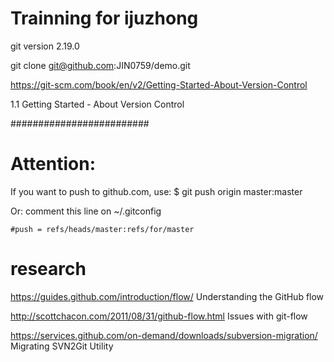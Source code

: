 # Trainning for ijuzhong

git version 2.19.0

git clone git@github.com:JIN0759/demo.git

https://git-scm.com/book/en/v2/Getting-Started-About-Version-Control

1.1 Getting Started - About Version Control

#########################
# Attention:
If you want to push to github.com, use:
$ git push origin master:master 

Or: 
comment this line on ~/.gitconfig 

    #push = refs/heads/master:refs/for/master

# research
https://guides.github.com/introduction/flow/ Understanding the GitHub flow

http://scottchacon.com/2011/08/31/github-flow.html  Issues with git-flow

https://services.github.com/on-demand/downloads/subversion-migration/ Migrating SVN2Git Utility